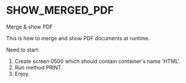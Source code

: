 # SHOW_MERGED_PDF
 Merge & show PDF

This is how to merge and show PDF documents at runtime.

Need to start:

1. Create screen 0500 which should contain container's name 'HTML'.
2. Run method PRINT.
3. Enjoy.